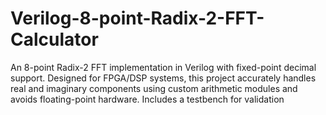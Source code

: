 # Verilog-8-point-Radix-2-FFT-Calculator
An 8-point Radix-2 FFT implementation in Verilog with fixed-point decimal support. Designed for FPGA/DSP systems, this project accurately handles real and imaginary components using custom arithmetic modules and avoids floating-point hardware. Includes a testbench for validation

